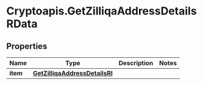 # Cryptoapis.GetZilliqaAddressDetailsRData

## Properties

Name | Type | Description | Notes
------------ | ------------- | ------------- | -------------
**item** | [**GetZilliqaAddressDetailsRI**](GetZilliqaAddressDetailsRI.md) |  | 


